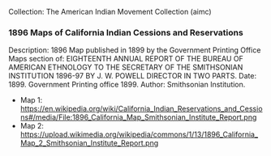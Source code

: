 Collection: The American Indian Movement Collection (aimc)


### 1896 Maps of California Indian Cessions and Reservations

Description: 1896 Map published in 1899 by the Government Printing
Office Maps section of: EIGHTEENTH ANNUAL REPORT OF THE BUREAU OF
AMERICAN ETHNOLOGY TO THE SECRETARY OF THE SMITHSONIAN INSTITUTION
1896-97 BY J. W. POWELL DIRECTOR IN TWO PARTS. Date: 1899. Government
Printing office 1899. Author: Smithsonian Institution.

* Map 1: https://en.wikipedia.org/wiki/California_Indian_Reservations_and_Cessions#/media/File:1896_California_Map_Smithsonian_Institute_Report.png
* Map 2: https://upload.wikimedia.org/wikipedia/commons/1/13/1896_California_Map_2_Smithsonian_Institute_Report.png
